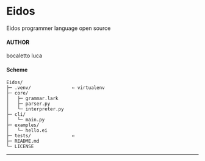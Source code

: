 # Eidos
Eidos programmer language open source 

#### AUTHOR
bocaletto luca

#### Scheme

    Eidos/
    ├─ .venv/               ← virtualenv
    ├─ core/
    │   ├─ grammar.lark
    │   ├─ parser.py
    │   └─ interpreter.py
    ├─ cli/
    │   └─ main.py
    ├─ examples/
    │   └─ hello.ei
    ├─ tests/               ← 
    ├─ README.md
    └─ LICENSE

---
